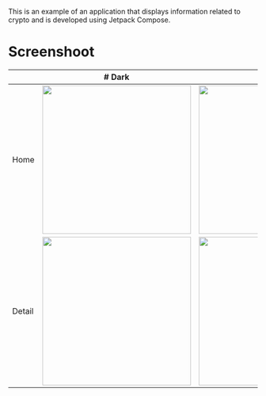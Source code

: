This is an example of an application that displays information related to crypto and is developed using Jetpack Compose.

# Screenshoot
|  | # Dark | # Light |
|:-----------|:------------:|------------:|
| Home     | <img src="https://github.com/user-attachments/assets/e48e54ff-8048-4203-881f-96bccf845097" width="300"/>      | <img src="https://github.com/user-attachments/assets/a59bff4b-a332-44b3-a04d-f4edccb911ae" width="300"/>      |
| Detail     | <img src="https://github.com/user-attachments/assets/9b7e94a7-6e40-4488-8875-73d342927ece" width="300"/>       | <img src="https://github.com/user-attachments/assets/77ae49f5-2c76-4cad-a4bd-f9ca18f9c186" width="300"/>      |
